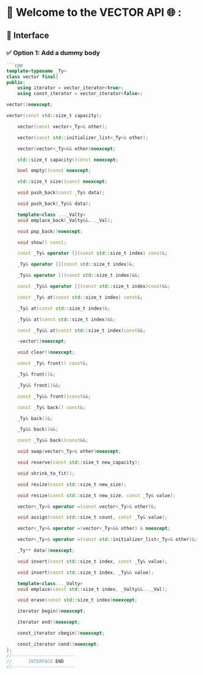 # 🔗 Welcome to the VECTOR API 🌐 :
## 🧩 Interface

### ✅ Option 1: Add a dummy body
```markdown
```cpp
template<typename _Ty>
class vector final{
public:
	using iterator = vector_iterator<true>;
	using const_iterator = vector_iterator<false>;

vector()noexcept;

vector(const std::size_t capacity);

	vector(const vector<_Ty>& other);

	vector(const std::initializer_list<_Ty>& other);

	vector(vector<_Ty>&& other)noexcept;

	std::size_t capacity()const noexcept;

	bool empty()const noexcept;

	std::size_t size()const noexcept;

	void push_back(const _Ty& data);

	void push_back(_Ty&& data);

	template<class ..._Valty>
	void emplace_back(_Valty&&..._Val);

	void pop_back()noexcept;

	void show() const;

	const _Ty& operator [](const std::size_t index) const&;

	_Ty& operator [](const std::size_t index)&;

	_Ty&& operator [](const std::size_t index)&&;

	const _Ty&& operator [](const std::size_t index)const&&;

	const _Ty& at(const std::size_t index) const&;

	_Ty& at(const std::size_t index)&;

	_Ty&& at(const std::size_t index)&&;

	const _Ty&& at(const std::size_t index)const&&;

	~vector()noexcept;

	void clear()noexcept;

	const _Ty& front() const&;

	_Ty& front()&;

	_Ty&& front()&&;

	const _Ty&& front()const&&;

	const _Ty& back() const&;

	_Ty& back()&;

	_Ty&& back()&&;

	const _Ty&& back()const&&;

	void swap(vector<_Ty>& other)noexcept;

	void reserve(const std::size_t new_capacity);

	void shrink_to_fit();

	void resize(const std::size_t new_size);

	void resize(const std::size_t new_size, const _Ty& value);

	vector<_Ty>& operator =(const vector<_Ty>& other)&;

	void assign(const std::size_t count, const _Ty& value);

	vector<_Ty>& operator =(vector<_Ty>&& other) & noexcept;

	vector<_Ty>& operator =(const std::initializer_list<_Ty>& other)&;

	_Ty** data()noexcept;

	void insert(const std::size_t index, const _Ty& value);

	void insert(const std::size_t index, _Ty&& value);

	template<class..._Valty>
	void emplace(const std::size_t index, _Valty&&..._Val);

	void erase(const std::size_t index)noexcept;

	iterator begin()noexcept;

	iterator end()noexcept;

	const_iterator cbegin()noexcept;

	const_iterator cend()noexcept;
};
//-----------------------
//		INTERFACE END
//-----------------------




